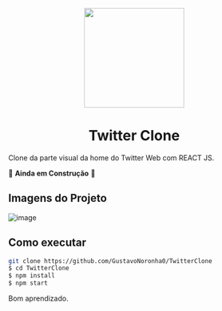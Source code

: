 <p align="center">
  <img src="https://logodownload.org/wp-content/uploads/2014/09/twitter-logo-1.png" width="200" />
</p>

<h1 align="center">
 Twitter Clone
</h1>

Clone da parte visual da home do Twitter Web com REACT JS.

🚧 **Ainda em Construção** 🚧

## Imagens do Projeto
![image](https://user-images.githubusercontent.com/77861206/106316870-2e5fd100-624c-11eb-9647-05b58a922afe.png)



## Como executar

```bash
git clone https://github.com/GustavoNoronha0/TwitterClone
$ cd TwitterClone
$ npm install
$ npm start
```

Bom aprendizado.<br/>